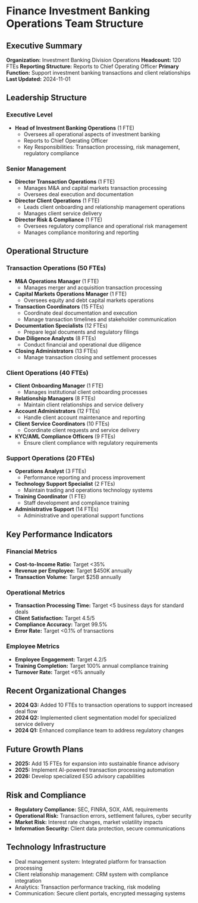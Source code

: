 # Finance Investment Banking Operations Team Structure

## Executive Summary
**Organization:** Investment Banking Division Operations
**Headcount:** 120 FTEs
**Reporting Structure:** Reports to Chief Operating Officer
**Primary Function:** Support investment banking transactions and client relationships
**Last Updated:** 2024-11-01

## Leadership Structure

### Executive Level
- **Head of Investment Banking Operations** (1 FTE)
  - Oversees all operational aspects of investment banking
  - Reports to Chief Operating Officer
  - Key Responsibilities: Transaction processing, risk management, regulatory compliance

### Senior Management
- **Director Transaction Operations** (1 FTE)
  - Manages M&A and capital markets transaction processing
  - Oversees deal execution and documentation
- **Director Client Operations** (1 FTE)
  - Leads client onboarding and relationship management operations
  - Manages client service delivery
- **Director Risk & Compliance** (1 FTE)
  - Oversees regulatory compliance and operational risk management
  - Manages compliance monitoring and reporting

## Operational Structure

### Transaction Operations (50 FTEs)
- **M&A Operations Manager** (1 FTE)
  - Manages merger and acquisition transaction processing
- **Capital Markets Operations Manager** (1 FTE)
  - Oversees equity and debt capital markets operations
- **Transaction Coordinators** (15 FTEs)
  - Coordinate deal documentation and execution
  - Manage transaction timelines and stakeholder communication
- **Documentation Specialists** (12 FTEs)
  - Prepare legal documents and regulatory filings
- **Due Diligence Analysts** (8 FTEs)
  - Conduct financial and operational due diligence
- **Closing Administrators** (13 FTEs)
  - Manage transaction closing and settlement processes

### Client Operations (40 FTEs)
- **Client Onboarding Manager** (1 FTE)
  - Manages institutional client onboarding processes
- **Relationship Managers** (8 FTEs)
  - Maintain client relationships and service delivery
- **Account Administrators** (12 FTEs)
  - Handle client account maintenance and reporting
- **Client Service Coordinators** (10 FTEs)
  - Coordinate client requests and service delivery
- **KYC/AML Compliance Officers** (9 FTEs)
  - Ensure client compliance with regulatory requirements

### Support Operations (20 FTEs)
- **Operations Analyst** (3 FTEs)
  - Performance reporting and process improvement
- **Technology Support Specialist** (2 FTEs)
  - Maintain trading and operations technology systems
- **Training Coordinator** (1 FTE)
  - Staff development and compliance training
- **Administrative Support** (14 FTEs)
  - Administrative and operational support functions

## Key Performance Indicators

### Financial Metrics
- **Cost-to-Income Ratio:** Target <35%
- **Revenue per Employee:** Target $450K annually
- **Transaction Volume:** Target $25B annually

### Operational Metrics
- **Transaction Processing Time:** Target <5 business days for standard deals
- **Client Satisfaction:** Target 4.5/5
- **Compliance Accuracy:** Target 99.5%
- **Error Rate:** Target <0.1% of transactions

### Employee Metrics
- **Employee Engagement:** Target 4.2/5
- **Training Completion:** Target 100% annual compliance training
- **Turnover Rate:** Target <6% annually

## Recent Organizational Changes
- **2024 Q3:** Added 10 FTEs to transaction operations to support increased deal flow
- **2024 Q2:** Implemented client segmentation model for specialized service delivery
- **2024 Q1:** Enhanced compliance team to address regulatory changes

## Future Growth Plans
- **2025:** Add 15 FTEs for expansion into sustainable finance advisory
- **2025:** Implement AI-powered transaction processing automation
- **2026:** Develop specialized ESG advisory capabilities

## Risk and Compliance
- **Regulatory Compliance:** SEC, FINRA, SOX, AML requirements
- **Operational Risk:** Transaction errors, settlement failures, cyber security
- **Market Risk:** Interest rate changes, market volatility impacts
- **Information Security:** Client data protection, secure communications

## Technology Infrastructure
- Deal management system: Integrated platform for transaction processing
- Client relationship management: CRM system with compliance integration
- Analytics: Transaction performance tracking, risk modeling
- Communication: Secure client portals, encrypted messaging systems